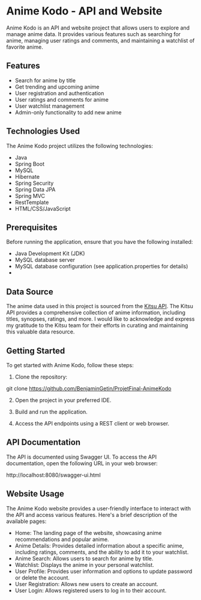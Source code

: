 # Anime Kodo - API and Website

Anime Kodo is an API and website project that allows users to explore and manage anime data. It provides various features such as searching for anime, managing user ratings and comments, and maintaining a watchlist of favorite anime.

## Features

- Search for anime by title
- Get trending and upcoming anime
- User registration and authentication
- User ratings and comments for anime
- User watchlist management
- Admin-only functionality to add new anime

## Technologies Used

The Anime Kodo project utilizes the following technologies:

- Java
- Spring Boot
- MySQL
- Hibernate
- Spring Security
- Spring Data JPA
- Spring MVC
- RestTemplate
- HTML/CSS/JavaScript

## Prerequisites

Before running the application, ensure that you have the following installed:

- Java Development Kit (JDK)
- MySQL database server
- MySQL database configuration (see application.properties for details)
- 
## Data Source

The anime data used in this project is sourced from the [Kitsu API](https://kitsu.docs.apiary.io/). The Kitsu API provides a comprehensive collection of anime information, including titles, synopses, ratings, and more. I would like to acknowledge and express my gratitude to the Kitsu team for their efforts in curating and maintaining this valuable data resource.


## Getting Started

To get started with Anime Kodo, follow these steps:

1. Clone the repository:

git clone https://github.com/BenjaminGetin/ProjetFinal-AnimeKodo


2. Open the project in your preferred IDE.

3. Build and run the application.

4. Access the API endpoints using a REST client or web browser.

## API Documentation

The API is documented using Swagger UI. To access the API documentation, open the following URL in your web browser:

http://localhost:8080/swagger-ui.html


## Website Usage

The Anime Kodo website provides a user-friendly interface to interact with the API and access various features. Here's a brief description of the available pages:

- Home: The landing page of the website, showcasing anime recommendations and popular anime.
- Anime Details: Provides detailed information about a specific anime, including ratings, comments, and the ability to add it to your watchlist.
- Anime Search: Allows users to search for anime by title.
- Watchlist: Displays the anime in your personal watchlist.
- User Profile: Provides user information and options to update password or delete the account.
- User Registration: Allows new users to create an account.
- User Login: Allows registered users to log in to their account.




